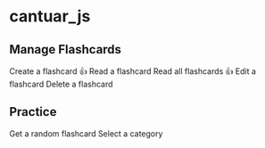 # cantuar_js

## Manage Flashcards
Create a flashcard 👍
Read a flashcard
Read all flashcards 👍
Edit a flashcard
Delete a flashcard

## Practice
Get a random flashcard
Select a category
